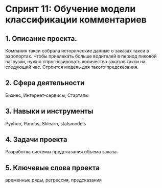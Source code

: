 # Cпринт 11: Обучение модели классификации комментариев
## 1. Описание проекта.
Компания такси собрала исторические данные о заказах такси в аэропортах. Чтобы привлекать больше водителей в период пиковой нагрузки, нужно спрогнозировать количество заказов такси на следующий час. Строится модель для такого предсказания.

## 2. Сфера деятельности
Бизнес, Интернет-сервисы, Стартапы

## 3. Навыки и инструменты
Pyyhon, Pandas, Sklearn, statsmodels

## 4. Задачи проекта
Разработка системы предсказания объема заказа.

## 5. Ключевые слова проекта

временные ряды, регрессия, предсказания
